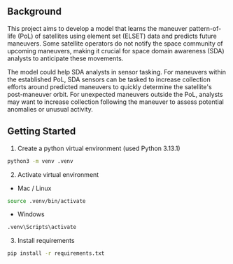 ## Background

This project aims to develop a model that learns the maneuver pattern-of-life (PoL) of satellites using element set (ELSET) data and predicts future maneuvers. Some satellite operators do not notify the space community of upcoming maneuvers, making it crucial for space domain awareness (SDA) analysts to anticipate these movements.

The model could help SDA analysts in sensor tasking. For maneuvers within the established PoL, SDA sensors can be tasked to increase collection efforts around predicted maneuvers to quickly determine the satellite's post-maneuver orbit. For unexpected maneuvers outside the PoL, analysts may want to increase collection following the maneuver to assess potential anomalies or unusual activity.

## Getting Started

1. Create a python virtual environment (used Python 3.13.1)

```sh
python3 -m venv .venv
```

2. Activate virtual environment 

- Mac / Linux

```sh
source .venv/bin/activate
```

- Windows

```sh
.venv\Scripts\activate
```

3. Install requirements

```sh
pip install -r requirements.txt
```
